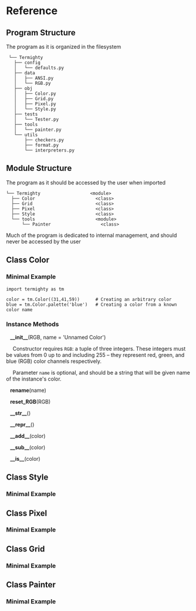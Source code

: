 # Reference

## Program Structure
The program as it is organized in the filesystem

     └── Termighty
       ├── config
       │   └── defaults.py
       ├── data
       │   ├── ANSI.py
       │   └── RGB.py
       ├── obj
       │   ├── Color.py
       │   ├── Grid.py
       │   ├── Pixel.py
       │   └── Style.py
       ├── tests
       │   └── Tester.py
       ├── tools
       │   └── painter.py
       └── utils
           ├── checkers.py
           ├── format.py
           └── interpreters.py

## Module Structure
The program as it should be accessed by the user when imported

    └── Termighty                   <module>
      ├── Color                       <class>
      ├── Grid                        <class>
      ├── Pixel                       <class>
      ├── Style                       <class>
      └── tools                       <module>
          └── Painter                   <class>

Much of the program is dedicated to internal management, and should never be
accessed by the user

## Class Color

### Minimal Example

    import termighty as tm

    color = tm.Color((31,41,59))      # Creating an arbitrary color
    blue = tm.Color.palette('blue')   # Creating a color from a known color name

### Instance Methods

&ensp; **\_\_init\_\_**(RGB, name = 'Unnamed Color')

&ensp;&ensp; Constructor requires `RGB`: a tuple of three integers.  These integers must be values from 0 up to and including 255 – they represent red, green, and blue (RGB) color channels respectively.

&ensp;&ensp; Parameter `name` is optional, and should be a string that will be given name of the instance's color.

&ensp; **rename**(name)

&ensp; **reset_RGB**(RGB)

&ensp; **\_\_str\_\_**()

&ensp; **\_\_repr\_\_**()

&ensp; **\_\_add\_\_**(color)

&ensp; **\_\_sub\_\_**(color)

&ensp; **\_\_is\_\_**(color)

## Class Style

### Minimal Example

## Class Pixel

### Minimal Example

## Class Grid

### Minimal Example

## Class Painter

### Minimal Example
